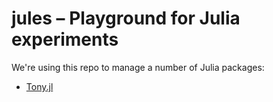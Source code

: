 # jules – Playground for Julia experiments

We're using this repo to manage a number of Julia packages:

* [Tony.jl](https://github.com/tonyhammond/Tony.jl)
